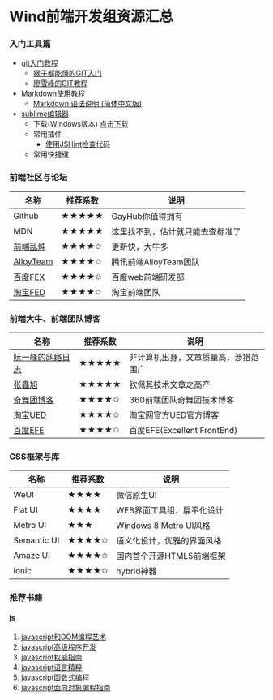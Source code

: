 # Wind前端开发组资源汇总

### 入门工具篇

- [git入门教程]()
  - [猴子都能懂的GIT入门](http://backlogtool.com/git-guide/cn/)
  - [廖雪峰的GIT教程](http://www.liaoxuefeng.com/wiki/0013739516305929606dd18361248578c67b8067c8c017b000)
- [Markdown使用教程]()
  - [Markdown 语法说明 (简体中文版)](http://wowubuntu.com/markdown/)
- [sublime编辑器]()
  - 下载(Windows版本) [点击下载]()
  - 常用插件
    - [使用JSHint检查代码](https://github.com/victorporof/Sublime-JSHint)
  - 常用快捷键

### 前端社区与论坛

| **名称**                                | 推荐系数  | 说明               |
| ------------------------------------- | ----- | ---------------- |
| Github                                | ★★★★★ | GayHub你值得拥有      |
| MDN                                   | ★★★★★ | 这里找不到，估计就只能去查标准了 |
| [前端乱炖](http://www.html-js.com)        | ★★★★✩ | 更新快，大牛多          |
| [AlloyTeam](http://www.alloyteam.com) | ★★★★✩ | 腾讯前端AlloyTeam团队  |
| [百度FEX](http://fex.baidu.com)         | ★★★★✩ | 百度web前端研发部       |
| [淘宝FED](http://taobaofed.org)         | ★★★★✩ | 淘宝前端团队           |



### 前端大牛、前端团队博客

| 名称                                       | 推荐系数  | 说明                        |
| ---------------------------------------- | ----- | ------------------------- |
| [阮一峰的网络日志](http://www.ruanyifeng.com/blog/) | ★★★★★ | 非计算机出身，文章质量高，涉猎范围广        |
| [张鑫旭](http://www.zhangxinxu.com/wordpress/) | ★★★★★ | 钦佩其技术文章之高产                |
| [奇舞团博客](http://www.75team.com)           | ★★★★✩ | 360前端团队奇舞团技术博客            |
| [淘宝UED](http://ued.taobao.org/blog/)     | ★★★★✩ | 淘宝网官方UED官方博客              |
| [百度EFE](http://efe.baidu.com)            | ★★★★✩ | 百度EFE(Excellent FrontEnd) |



### CSS框架与库

| 名称          | 推荐系数  | 说明                   |
| ----------- | ----- | -------------------- |
| WeUI        | ★★★★  | 微信原生UI               |
| Flat UI     | ★★★★  | WEB界面工具组，扁平化设计       |
| Metro UI    | ★★★   | Windows 8 Metro UI风格 |
| Semantic UI | ★★★★✩ | 语义化设计，优雅的界面风格        |
| Amaze UI    | ★★★★✩ | 国内首个开源HTML5前端框架      |
| ionic       | ★★★★✩ | hybrid神器             |



### 推荐书籍

#### js

1. [javascript和DOM编程艺术]()
2. [javascript高级程序开发]()
3. [javascriot权威指南]()
4. [javascript语言精粹]()
5. [javascript函数式编程]()
6. [javascript面向对象编程指南]()
   ​